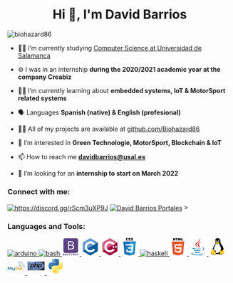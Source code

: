 

<h1 align="center">Hi 👋, I'm David Barrios</h1>
<p align="left"> <img src="https://komarev.com/ghpvc/?username=biohazard86&label=Profile%20views&color=0e75b6&style=flat" alt="biohazard86" /> </p>

- 👨‍🎓 I’m currently studying [Computer Science at Universidad de Salamanca](https://usal.es/grado-en-ingenieria-informatica-en-sistemas-de-informacion)

- ⚙️ I was in an internship **during the 2020/2021 academic year at the company Creabiz**

- 👨‍💻 I’m currently learning about **embedded systems, IoT & MotorSport related systems**

- 🗣️ Languages **Spanish (native) & English (profesional)**

- 👨‍💻 All of my projects are available at [github.com/Biohazard86](https://github.com/Biohazard86?tab=repositories)

- 🤔 I’m interested in **Green Technologie, MotorSport, Blockchain & IoT**

- 📫 How to reach me **davidbarrios@usal.es**

- 🤝 I’m looking for an **internship to start on March 2022**

<h3 align="left">Connect with me:</h3>
<p align="left">
<a href="https://discord.gg/https://discord.gg/rScm3uXP9J" target="blank"><img align="center" src="https://raw.githubusercontent.com/rahuldkjain/github-profile-readme-generator/master/src/images/icons/Social/discord.svg" alt="https://discord.gg/rScm3uXP9J" height="30" width="40" /></a>
<a href="https://www.linkedin.com/in/david-barrios-portales-86a83b189/" target="blank"><img align="center" src="https://raw.githubusercontent.com/rahuldkjain/github-profile-readme-generator/master/src/images/icons/Social/linked-in-alt.svg" alt="David Barrios Portales" height="30" width="40" /></a> 
>
              
</p>

<h3 align="left">Languages and Tools:</h3>
<p align="left"> <a href="https://www.arduino.cc/" target="_blank"> <img src="https://cdn.worldvectorlogo.com/logos/arduino-1.svg" alt="arduino" width="40" height="40"/> </a> <a href="https://www.gnu.org/software/bash/" target="_blank"> <img src="https://www.vectorlogo.zone/logos/gnu_bash/gnu_bash-icon.svg" alt="bash" width="40" height="40"/> </a> <a href="https://getbootstrap.com" target="_blank"> <img src="https://raw.githubusercontent.com/devicons/devicon/master/icons/bootstrap/bootstrap-plain-wordmark.svg" alt="bootstrap" width="40" height="40"/> </a> <a href="https://www.cprogramming.com/" target="_blank"> <img src="https://raw.githubusercontent.com/devicons/devicon/master/icons/c/c-original.svg" alt="c" width="40" height="40"/> </a> <a href="https://www.w3schools.com/cpp/" target="_blank"> <img src="https://raw.githubusercontent.com/devicons/devicon/master/icons/cplusplus/cplusplus-original.svg" alt="cplusplus" width="40" height="40"/> </a><a href="https://www.w3schools.com/css/" target="_blank"> <img src="https://raw.githubusercontent.com/devicons/devicon/master/icons/css3/css3-original-wordmark.svg" alt="css3" width="40" height="40"/> </a> <a href="https://www.haskell.org/" target="_blank"> <img src="https://upload.wikimedia.org/wikipedia/commons/1/1c/Haskell-Logo.svg" alt="haskell" width="40" height="40"/> </a> <a href="https://www.w3.org/html/" target="_blank"> <img src="https://raw.githubusercontent.com/devicons/devicon/master/icons/html5/html5-original-wordmark.svg" alt="html5" width="40" height="40"/> </a> <a href="https://www.java.com" target="_blank"> <img src="https://raw.githubusercontent.com/devicons/devicon/master/icons/java/java-original.svg" alt="java" width="40" height="40"/> </a> <a href="https://www.linux.org/" target="_blank"> <img src="https://raw.githubusercontent.com/devicons/devicon/master/icons/linux/linux-original.svg" alt="linux" width="40" height="40"/> </a> <a href="https://www.mysql.com/" target="_blank"> <img src="https://raw.githubusercontent.com/devicons/devicon/master/icons/mysql/mysql-original-wordmark.svg" alt="mysql" width="40" height="40"/> </a> <a href="https://www.php.net" target="_blank"> <img src="https://raw.githubusercontent.com/devicons/devicon/master/icons/php/php-original.svg" alt="php" width="40" height="40"/> </a> <a href="https://www.python.org" target="_blank"> <img src="https://raw.githubusercontent.com/devicons/devicon/master/icons/python/python-original.svg" alt="python" width="40" height="40"/> </a> </p>


<p
 random = "rahuldkjain.github.io/gh-profile-readme-generator/"
>
